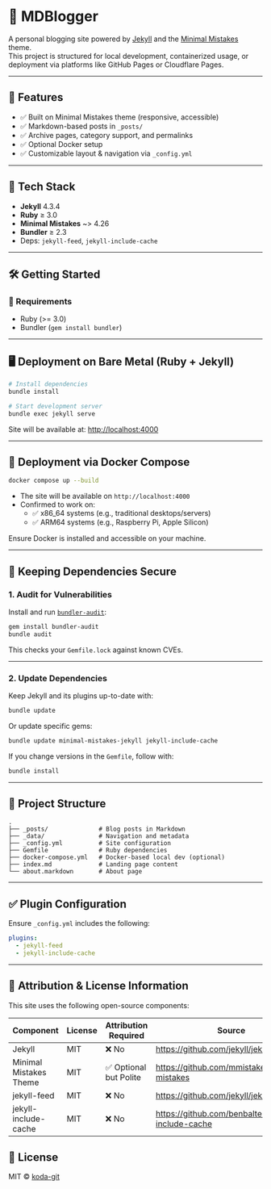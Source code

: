 # 📝 MDBlogger

A personal blogging site powered by [Jekyll](https://jekyllrb.com/) and the [Minimal Mistakes](https://mmistakes.github.io/minimal-mistakes/) theme.  
This project is structured for local development, containerized usage, or deployment via platforms like GitHub Pages or Cloudflare Pages.

---

## 🚀 Features

- ✅ Built on Minimal Mistakes theme (responsive, accessible)
- ✅ Markdown-based posts in `_posts/`
- ✅ Archive pages, category support, and permalinks
- ✅ Optional Docker setup
- ✅ Customizable layout & navigation via `_config.yml`

---

## 🧰 Tech Stack

- **Jekyll** 4.3.4
- **Ruby** ≥ 3.0
- **Minimal Mistakes** ~> 4.26
- **Bundler** ≥ 2.3
- Deps: `jekyll-feed`, `jekyll-include-cache`

---

## 🛠️ Getting Started

### 🔧 Requirements

- Ruby (>= 3.0)
- Bundler (`gem install bundler`)

---

## 🖥️ Deployment on Bare Metal (Ruby + Jekyll)

```bash
# Install dependencies
bundle install

# Start development server
bundle exec jekyll serve
```

Site will be available at: [http://localhost:4000](http://localhost:4000)

---

## 🐳 Deployment via Docker Compose

```bash
docker compose up --build
```

- The site will be available on `http://localhost:4000`
- Confirmed to work on:
  - ✅ x86_64 systems (e.g., traditional desktops/servers)
  - ✅ ARM64 systems (e.g., Raspberry Pi, Apple Silicon)

Ensure Docker is installed and accessible on your machine.

---

## 🔐 Keeping Dependencies Secure

### 1. **Audit for Vulnerabilities**

Install and run [`bundler-audit`](https://github.com/rubysec/bundler-audit):

```bash
gem install bundler-audit
bundle audit
```

This checks your `Gemfile.lock` against known CVEs.

---

### 2. **Update Dependencies**

Keep Jekyll and its plugins up-to-date with:

```bash
bundle update
```

Or update specific gems:

```bash
bundle update minimal-mistakes-jekyll jekyll-include-cache
```

If you change versions in the `Gemfile`, follow with:

```bash
bundle install
```

---

## 📁 Project Structure

```
.
├── _posts/              # Blog posts in Markdown
├── _data/               # Navigation and metadata
├── _config.yml          # Site configuration
├── Gemfile              # Ruby dependencies
├── docker-compose.yml   # Docker-based local dev (optional)
├── index.md             # Landing page content
└── about.markdown       # About page
```

---

## ✅ Plugin Configuration

Ensure `_config.yml` includes the following:

```yaml
plugins:
  - jekyll-feed
  - jekyll-include-cache
```

---

## 📝 Attribution & License Information

This site uses the following open-source components:

| Component                  | License        | Attribution Required | Source |
|---------------------------|----------------|------------------------|--------|
| Jekyll                    | MIT            | ❌ No                 | https://github.com/jekyll/jekyll |
| Minimal Mistakes Theme    | MIT            | ✅ Optional but Polite | https://github.com/mmistakes/minimal-mistakes |
| jekyll-feed               | MIT            | ❌ No                 | https://github.com/jekyll/jekyll-feed |
| jekyll-include-cache      | MIT            | ❌ No                 | https://github.com/benbalter/jekyll-include-cache |


## 📜 License

MIT © [koda-git](https://github.com/koda-git)

